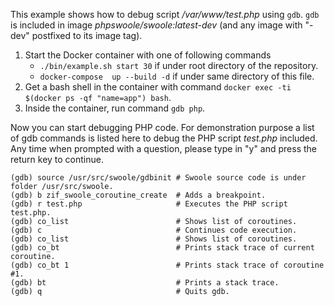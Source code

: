This example shows how to debug script _/var/www/test.php_ using `gdb`. `gdb` is included in image
_phpswoole/swoole:latest-dev_ (and any image with "-dev" postfixed to its image tag).

1. Start the Docker container with one of following commands
    * `./bin/example.sh start 30` if under root directory of the repository.
    * `docker-compose  up --build -d` if under same directory of this file.
2. Get a bash shell in the container with command `docker exec -ti $(docker ps -qf "name=app") bash`.
3. Inside the container, run command `gdb php`.

Now you can start debugging PHP code. For demonstration purpose a list of gdb commands is listed here to debug the PHP
script _test.php_ included. Any time when prompted with a question, please type in "y" and press the return key to
continue.

```text
(gdb) source /usr/src/swoole/gdbinit # Swoole source code is under folder /usr/src/swoole.
(gdb) b zif_swoole_coroutine_create  # Adds a breakpoint.
(gdb) r test.php                     # Executes the PHP script test.php.
(gdb) co_list                        # Shows list of coroutines.
(gdb) c                              # Continues code execution.
(gdb) co_list                        # Shows list of coroutines.
(gdb) co_bt                          # Prints stack trace of current coroutine.
(gdb) co_bt 1                        # Prints stack trace of coroutine #1.
(gdb) bt                             # Prints a stack trace.
(gdb) q                              # Quits gdb.
```
